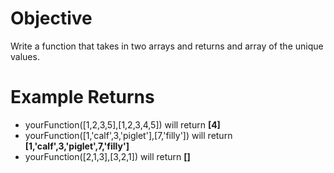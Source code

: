 # Objective
Write a function that takes in two arrays and returns and array of the unique values.
# Example Returns
* yourFunction([1,2,3,5],[1,2,3,4,5]) will return **[4]**
* yourFunction([1,'calf',3,'piglet'],[7,'filly']) will return **[1,'calf',3,'piglet',7,'filly']**
* yourFunction([2,1,3],[3,2,1]) will return **[]**